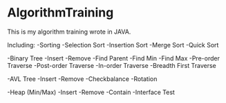 AlgorithmTraining
=================
This is my algorithm training wrote in JAVA.

Including:
-Sorting
  -Selection Sort
  -Insertion Sort
  -Merge Sort
  -Quick Sort
  
-Binary Tree
  -Insert
  -Remove
  -Find Parent
  -Find Min
  -Find Max
  -Pre-order Traverse
  -Post-order Traverse
  -In-order Traverse
  -Breadth First Traverse
  
-AVL Tree
  -Insert
  -Remove
  -Checkbalance
  -Rotation
  
-Heap (Min/Max)
  -Insert
  -Remove
  -Contain
-Interface Test
 
